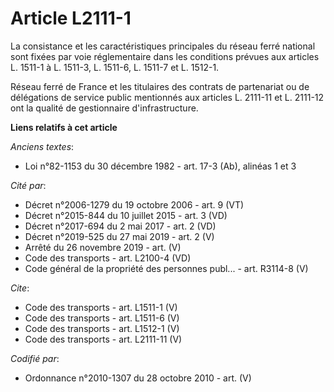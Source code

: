 # Article L2111-1

La consistance et les caractéristiques principales du réseau ferré national sont fixées par voie réglementaire dans les
conditions prévues aux articles L. 1511-1 à L. 1511-3, L. 1511-6, L. 1511-7 et L. 1512-1. 

Réseau ferré de France et les titulaires des contrats de partenariat ou de délégations de service public mentionnés aux
articles L. 2111-11 et L. 2111-12 ont la qualité de gestionnaire d'infrastructure.

**Liens relatifs à cet article**

_Anciens textes_:

  - Loi n°82-1153 du 30 décembre 1982 - art. 17-3 (Ab), alinéas 1 et 3

_Cité par_:

  - Décret n°2006-1279 du 19 octobre 2006 - art. 9 (VT)
  - Décret n°2015-844 du 10 juillet 2015 - art. 3 (VD)
  - Décret n°2017-694 du 2 mai 2017 - art. 2 (VD)
  - Décret n°2019-525 du 27 mai 2019 - art. 2 (V)
  - Arrêté du 26 novembre 2019 - art. (V)
  - Code des transports - art. L2100-4 (VD)
  - Code général de la propriété des personnes publ... - art. R3114-8 (V)

_Cite_:

  - Code des transports - art. L1511-1 (V)
  - Code des transports - art. L1511-6 (V)
  - Code des transports - art. L1512-1 (V)
  - Code des transports - art. L2111-11 (V)

_Codifié par_:

  - Ordonnance n°2010-1307 du 28 octobre 2010 - art. (V)
